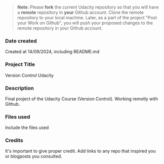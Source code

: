 >**Note**: Please **fork** the current Udacity repository so that you will have a **remote** repository in **your** Github account. Clone the remote repository to your local machine. Later, as a part of the project "Post your Work on Github", you will push your proposed changes to the remote repository in your Github account.

### Date created
Created at 14/09/2024, including README.md

### Project Title
Version Control Udacity

### Description
Final project of the Udacity Course (Version Control). Working remotly
with Github.

### Files used
Include the files used

### Credits
It's important to give proper credit. Add links to any repo that inspired you or blogposts you consulted.

